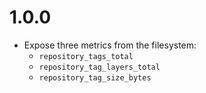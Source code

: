 # 1.0.0

 * Expose three metrics from the filesystem:
   * `repository_tags_total`
   * `repository_tag_layers_total`
   * `repository_tag_size_bytes`
